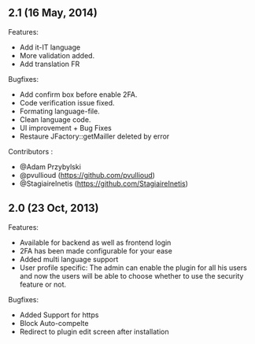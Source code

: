 
## 2.1 (16 May, 2014)

Features:

  - Add it-IT language
  - More validation added.
  - Add translation FR
  
Bugfixes:

  - Add confirm box before enable 2FA.
  - Code verification issue fixed.
  - Formating language-file.
  - Clean language code.
  - UI improvement + Bug Fixes
  - Restaure JFactory::getMailler deleted by error
  
Contributors :
 - @Adam Przybylski 
 - @pvullioud (https://github.com/pvullioud)
 - @StagiaireInetis (https://github.com/StagiaireInetis)


## 2.0 (23 Oct, 2013)

Features:

  - Available for backend as well as frontend login
  - 2FA has been made configurable for your ease
  - Added multi language support
  - User profile specific: The admin can enable the plugin for all his users and now the users will be able to choose whether to use the security feature or not.
  
Bugfixes:

  - Added Support for https
  - Block Auto-compelte
  - Redirect to plugin edit screen after installation
